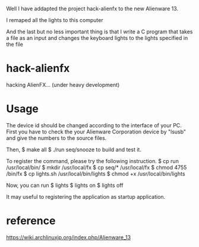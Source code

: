 Well I have addapted the project hack-alienfx to the new Alienware 13.

I remaped all the lights to this computer

And the last but no less important thing is that I write a C program that takes a file as an input and changes the keyboard lights to the lights specified in the file

# hack-alienfx
hacking AlienFX... (under heavy development)


# Usage
The device id should be changed according to the interface of your PC.
First you have to check the your Alienware Corporation device by "lsusb" and give the numbers to the source files.

Then, 
$ make all
$ ./run seq/snooze
to build and test it.

To register the command, please try the following instruction.
$ cp run /usr/local/bin/
$ mkdir /usr/local/fx
$ cp seq/* /usr/local/fx
$ chmod 4755 /bin/fx
$ cp lights.sh /usr/local/bin/lights
$ chmod +x /usr/local/bin/lights

Now, you can run
$ lights
$ lights on
$ lights off

It may useful to registering the application as startup application.


# reference
https://wiki.archlinuxjp.org/index.php/Alienware_13
